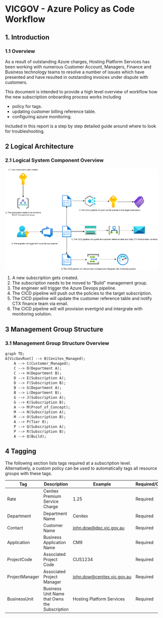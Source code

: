 # VICGOV - Azure Policy as Code Workflow
## 1. Introduction
### 1.1	Overview

As a result of outstanding Azure charges, Hosting Platform Services has been working with numerous Customer Account, Managers, Finance and Business technology teams to resolve a number of issues which have presented and have resulted in outstanding invoices under dispute with customers.

This document is intended to provide a high level overview of workflow how the new subscription onboarding process works including
- policy for tags.
- updating customer billing reference table.
- configuring azure monitoring.


Included in this report is a step by step detailed guide around where to look for troubleshooting.



## 2 Logical Architecture
### 2.1	Logical System Component Overview
![Figure 1: Logical Architecture Overview](./.images/workflow.png)
1. A new subscription gets created.
2. The subscription needs to be moved to "Build" management group.
3. The engineer will trigger the Azure Devops pipeline.
4. The CICD pipeline will push out the policies to the target subscription.
5. The CICD pipeline will update the customer reference table and notify CTX finance team via email.
6. The CICD pipeline will will provision eventgrid and intergrate with monitoring solution.



## 3 Management Group Structure
### 3.1	Management Group Structure Overview
``` mermaid
graph TD;
A[VicGovRoot] --> B(Cenitex_Managed);
    A --> C(Customer_Managed);
    C --> D(Department A);
    C --> H(Department B);
    D --> E(Subscription A);
    D --> F(Subscription B);
    B --> G(Department A);
    B --> L(Department B);
    G --> J(Subscription A);
    G --> K(Subscription B);
    A --> M(Proof_of_Concept);
    M --> N(Subscription A);
    M --> O(Subscription B);
    A --> P(Tier 0);
    P --> Q(Subscription A);
    P --> R(Subscription B);
    A --> Q(Build);
```



## 4 Tagging
The following section lists tags required at a subscription level.  Alternatively, a custom policy can be used to automatically tags all resource groups with these tags. 

|Tag|Description|Example|Required/Optional
|---|-----------|-------|-----------------
Rate|Cenitex Premium Service Charge|1.25|Required
Department|Department Name|Cenitex|Required
Contact|Customer Name|john.dow@dpc.vic.gov.au|Required
Application|Business Application Name|CM9|Required
ProjectCode|Associated Project Code|CUS1234|Required
ProjectManager|Associated Project Manager|john.dow@cenitex.vic.gov.au|Required
BusinessUnit|Business Unit Name that Owns the Subscription|Hosting Platform Services|Required
